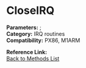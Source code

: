 # CloseIRQ

**Parameters:** ;  
**Category:** IRQ routines  
**Compatibility:** PX86, M1ARM  

**Reference Link:**  
[Back to Methods List](../../SUMMARY.md)
